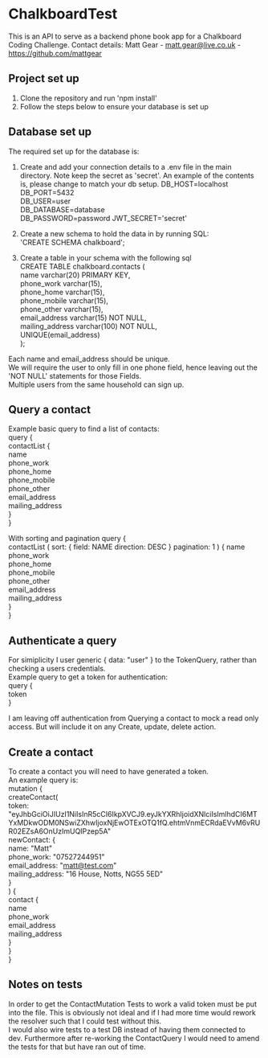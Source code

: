 # ChalkboardTest

This is an API to serve as a backend phone book app for a Chalkboard Coding Challenge.
Contact details: Matt Gear - matt.gear@live.co.uk - https://github.com/mattgear

## Project set up

1. Clone the repository and run 'npm install'
2. Follow the steps below to ensure your database is set up

## Database set up

The required set up for the database is:

1. Create and add your connection details to a .env file in the main directory. Note keep the secret as 'secret'.
   An example of the contents is, please change to match your db setup.
   DB_HOST=localhost  
   DB_PORT=5432  
   DB_USER=user  
   DB_DATABASE=database  
   DB_PASSWORD=password
   JWT_SECRET='secret'

2. Create a new schema to hold the data in by running SQL:  
   'CREATE SCHEMA chalkboard';

3. Create a table in your schema with the following sql  
   CREATE TABLE chalkboard.contacts (  
    name varchar(20) PRIMARY KEY,  
    phone_work varchar(15),  
    phone_home varchar(15),  
    phone_mobile varchar(15),  
    phone_other varchar(15),  
    email_address varchar(15) NOT NULL,  
    mailing_address varchar(100) NOT NULL,  
    UNIQUE(email_address)  
   );

Each name and email_address should be unique.  
We will require the user to only fill in one phone field, hence leaving out the 'NOT NULL' statements for those Fields.  
Multiple users from the same household can sign up.

## Query a contact

Example basic query to find a list of contacts:  
query {  
 contactList {  
 name  
 phone_work  
 phone_home  
 phone_mobile  
 phone_other  
 email_address  
 mailing_address  
 }  
}

With sorting and pagination
query {  
 contactList (
sort: {
field: NAME
direction: DESC
}
pagination: 1
) {
name  
 phone_work  
 phone_home  
 phone_mobile  
 phone_other  
 email_address  
 mailing_address  
 }  
}

## Authenticate a query

For simiplicity I user generic { data: "user" } to the TokenQuery, rather than checking a users credentials.  
Example query to get a token for authentication:  
query {  
 token  
}

I am leaving off authentication from Querying a contact to mock a read only access. But will include it on any Create, update, delete action.

## Create a contact

To create a contact you will need to have generated a token.  
An example query is:  
mutation {  
 createContact(  
 token: "eyJhbGciOiJIUzI1NiIsInR5cCI6IkpXVCJ9.eyJkYXRhIjoidXNlciIsImlhdCI6MTYxMDkwODM0NSwiZXhwIjoxNjEwOTExOTQ1fQ.ehtmVnmECRdaEVvM6vRUR02EZsA6OnUzImUQIPzep5A"  
 newContact: {  
 name: "Matt"  
 phone_work: "07527244951"  
 email_address: "matt@test.com"  
 mailing_address: "16 House, Notts, NG55 5ED"  
 }  
 ) {  
 contact {  
 name  
 phone_work  
 email_address  
 mailing_address  
 }  
 }  
}

## Notes on tests

In order to get the ContactMutation Tests to work a valid token must be put into the file. This is obviously not ideal and if I had more time would
rework the resolver such that I could test without this.  
I would also wire tests to a test DB instead of having them connected to dev.
Furthermore after re-working the ContactQuery I would need to amend the tests for that but have ran out of time.
